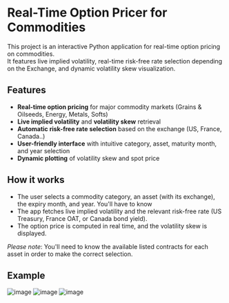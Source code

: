 # Real-Time Option Pricer for Commodities

This project is an interactive Python application for real-time option pricing on commodities.  
It features live implied volatility, real-time risk-free rate selection depending on the Exchange, and dynamic volatility skew visualization.

## Features

- **Real-time option pricing** for major commodity markets (Grains & Oilseeds, Energy, Metals, Softs)
- **Live implied volatility** and **volatility skew** retrieval
- **Automatic risk-free rate selection** based on the exchange (US, France, Canada..)
- **User-friendly interface** with intuitive category, asset, maturity month, and year selection
- **Dynamic plotting** of volatility skew and spot price

## How it works

- The user selects a commodity category, an asset (with its exchange), the expiry month, and year. You'll have to know
- The app fetches live implied volatility and the relevant risk-free rate (US Treasury, France OAT, or Canada bond yield).
- The option price is computed in real time, and the volatility skew is displayed.

*Please note*: You'll need to know the available listed contracts for each asset in order to make the correct selection.

## Example
![image](https://github.com/user-attachments/assets/0ea96863-aa41-4717-9461-55f571d3d857)
![image](https://github.com/user-attachments/assets/a60c2e37-0526-497a-88b9-d26be4d2de8b)
![image](https://github.com/user-attachments/assets/bb492f2c-9f44-467f-8694-fceef06f43cd)




